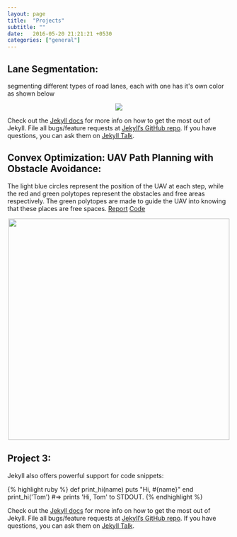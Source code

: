 ```yaml
---
layout: page
title:  "Projects"
subtitle: ""
date:   2016-05-20 21:21:21 +0530
categories: ["general"]
---
```


## Lane Segmentation: 
segmenting different types of road lanes, each with one has it's own color as shown below

<p align="center">
<img src="{{ '/assets/project_media/lane_seg.gif' | prepend: site.baseurl }}" class="center" />
</p>


Check out the [Jekyll docs][jekyll-docs] for more info on how to get the most out of Jekyll. File all bugs/feature requests at [Jekyll’s GitHub repo][jekyll-gh]. If you have questions, you can ask them on [Jekyll Talk][jekyll-talk].

[jekyll-docs]: http://jekyllrb.com/docs/home
[jekyll-gh]:   https://github.com/jekyll/jekyll
[jekyll-talk]: https://talk.jekyllrb.com/

## Convex Optimization: UAV Path Planning with Obstacle Avoidance:
The light blue circles represent the position of the UAV at each step, while the red and green polytopes represent the obstacles and free areas respectively. The green polytopes are made to guide the UAV into knowing that these places are free spaces. [Report][Report] [Code][Code]

[Report]: /assets/project_media/path_planning.pdf
[Code]:   https://github.com/AMagd/Path_Planning_Optimization

<p align="center">
<img src="{{ '/assets/project_media/path_planning.png' | prepend: site.baseurl }}" style="width:500px;" class="center" />
</p>

## Project 3:
Jekyll also offers powerful support for code snippets:

{% highlight ruby %}
def print_hi(name)
  puts "Hi, #{name}"
end
print_hi('Tom')
#=> prints 'Hi, Tom' to STDOUT.
{% endhighlight %}

Check out the [Jekyll docs][jekyll-docs] for more info on how to get the most out of Jekyll. File all bugs/feature requests at [Jekyll’s GitHub repo][jekyll-gh]. If you have questions, you can ask them on [Jekyll Talk][jekyll-talk].

[jekyll-docs]: http://jekyllrb.com/docs/home
[jekyll-gh]:   https://github.com/jekyll/jekyll
[jekyll-talk]: https://talk.jekyllrb.com/